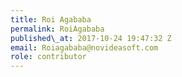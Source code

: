```yaml
---
title: Roi Agababa
permalink: RoiAgababa
published\_at: 2017-10-24 19:47:32 Z
email: Roiagababa@novideasoft.com
role: contributor
---
```


